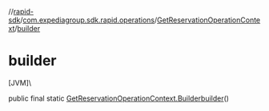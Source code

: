 //[rapid-sdk](../../../index.md)/[com.expediagroup.sdk.rapid.operations](../index.md)/[GetReservationOperationContext](index.md)/[builder](builder.md)

# builder

[JVM]\

public final static [GetReservationOperationContext.Builder](-builder/index.md)[builder](builder.md)()

